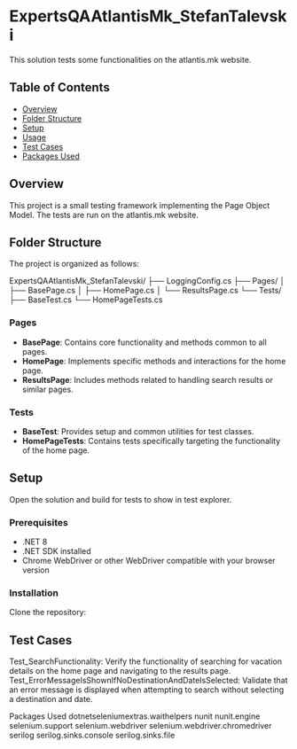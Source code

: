 # ExpertsQAAtlantisMk_StefanTalevski
This solution tests some functionalities on the atlantis.mk website.

## Table of Contents
- [Overview](#overview)
- [Folder Structure](#folder-structure)
- [Setup](#setup)
- [Usage](#usage)
- [Test Cases](#test-cases)
- [Packages Used](#packages-used)

## Overview
This project is a small testing framework implementing the Page Object Model. The tests are run on the atlantis.mk website.

## Folder Structure
The project is organized as follows:

ExpertsQAAtlantisMk_StefanTalevski/
├── LoggingConfig.cs
├── Pages/
│ ├── BasePage.cs
│ ├── HomePage.cs
│ └── ResultsPage.cs
└── Tests/
├── BaseTest.cs
└── HomePageTests.cs

### Pages
- **BasePage**: Contains core functionality and methods common to all pages.
- **HomePage**: Implements specific methods and interactions for the home page.
- **ResultsPage**: Includes methods related to handling search results or similar pages.

### Tests
- **BaseTest**: Provides setup and common utilities for test classes.
- **HomePageTests**: Contains tests specifically targeting the functionality of the home page.

## Setup
Open the solution and build for tests to show in test explorer.

### Prerequisites
- .NET 8
- .NET SDK installed
- Chrome WebDriver or other WebDriver compatible with your browser version

### Installation
Clone the repository:

## Test Cases
Test_SearchFunctionality: Verify the functionality of searching for vacation details on the home page and navigating to the results page.
Test_ErrorMessageIsShownIfNoDestinationAndDateIsSelected: Validate that an error message is displayed when attempting to search without selecting a destination and date.

Packages Used
dotnetseleniumextras.waithelpers
nunit
nunit.engine
selenium.support
selenium.webdriver
selenium.webdriver.chromedriver
serilog
serilog.sinks.console
serilog.sinks.file

